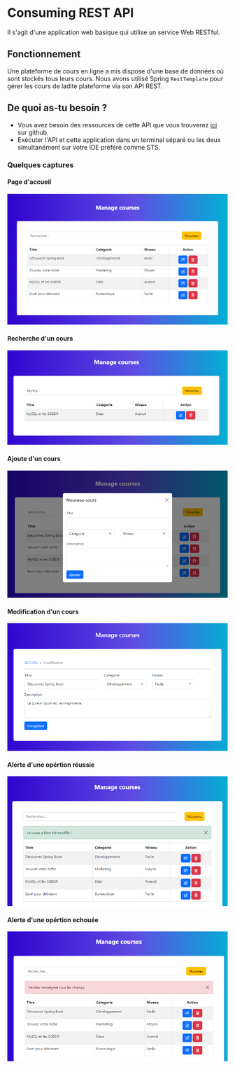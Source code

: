 # Consuming REST API

Il s'agit d'une application web basique qui utilise un service Web RESTful.

## Fonctionnement
Une plateforme de cours en ligne a mis dispose d'une base de données où sont stockés tous leurs cours.
Nous avons utilisé Spring ```RestTemplate``` pour gérer les cours de ladite plateforme via son API REST.

## De quoi as-tu besoin ?
- Vous avez besoin des ressources de cette API que vous trouverez [ici](https://github.com/abdelnasserben/apirestwithmysql) sur 
github.
- Exécuter l'API et cette application dans un terminal séparé ou les deux simultanément sur votre IDE préféré comme STS.

### Quelques captures

#### Page d'accueil

![home page](/src/main/resources/static/home_page.png?raw=true "Home page")

#### Recherche d'un cours

![search course](/src/main/resources/static/search_course.png?raw=true "Search course")

#### Ajoute d'un cours

![new course](/src/main/resources/static/add_new_course.png?raw=true "New course")

#### Modification d'un cours

![update course](/src/main/resources/static/update_course.png?raw=true "update course")

#### Alerte d'une opértion réussie

![success operation](/src/main/resources/static/success_operation.png?raw=true "success operation")


#### Alerte d'une opértion echouée

![failed operation](/src/main/resources/static/failed_operation.png?raw=true "failed operation")

